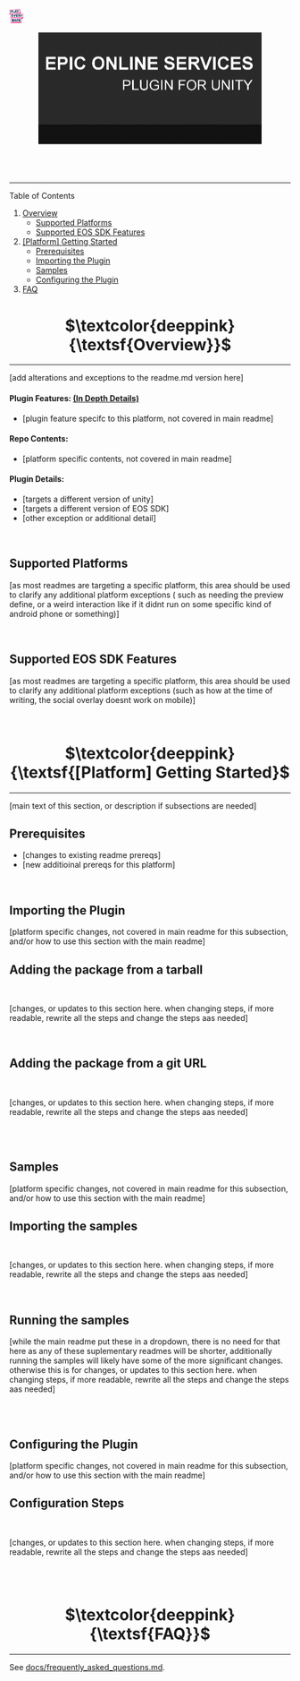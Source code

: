 <a href="/readme.md"><img src="/docs/images/PlayEveryWareLogo.gif" alt="Lobby Screenshot" width="5%"/></a>

<div align="center"> <img src="/docs/images/EOSPluginImage.gif" alt="Epic Online Services Plugin for Unity" /> </div>
<br /><br /><br />

---


Table of Contents
1. [Overview](#overview)
    * [Supported Platforms](#supported-platforms)
    * [Supported EOS SDK Features](#supported-eos-sdk-features)
2. [[Platform] Getting Started](#[Platform]-getting-started)
    * [Prerequisites](#prerequisites)
    * [Importing the Plugin](#importing-the-plugin)
    * [Samples](#samples)
    * [Configuring the Plugin](#configuring-the-plugin)
5. [FAQ](#faq)


# <div align="center">$\textcolor{deeppink}{\textsf{Overview}}$</div> <a name="overview" />
---

[add alterations and exceptions to the readme.md version here] 

#### Plugin Features: [(In Depth Details)](docs/plugin_advantages.md)

* [plugin feature specifc to this platform, not covered in main readme]


#### Repo Contents:

* [platform specific contents, not covered in main readme]


#### Plugin Details:

* [targets a different version of unity]
* [targets a different version of EOS SDK]
* [other exception or additional detail]

<br />

## Supported Platforms

[as most readmes are targeting a specific platform, this area should be used to clarify any additional platform exceptions ( such as needing the preview define, or a weird interaction like if it didnt run on some specific kind of android phone or something)]

<br />

## Supported EOS SDK Features

[as most readmes are targeting a specific platform, this area should be used to clarify any additional platform exceptions (such as how at the time of writing, the social overlay doesnt work on mobile)]

<br />

# <div align="center">$\textcolor{deeppink}{\textsf{[Platform] Getting Started}$</div> <a name="[Platform]-getting-started" />
---

[main text of this section, or description if subsections are needed]

## Prerequisites
* [changes to existing readme prereqs]
* [new additioinal prereqs for this platform]

<br />

## Importing the Plugin

[platform specific changes, not covered in main readme for this subsection, and/or how to use this section with the main readme]

## Adding the package from a tarball
<br />

[changes, or updates to this section here. when changing steps, if more readable, rewrite all the steps and change the steps aas needed]

<br />

## Adding the package from a git URL
<br />

[changes, or updates to this section here. when changing steps, if more readable, rewrite all the steps and change the steps aas needed]

<br />
<br />

## Samples

[platform specific changes, not covered in main readme for this subsection, and/or how to use this section with the main readme]

## Importing the samples
<br />

[changes, or updates to this section here. when changing steps, if more readable, rewrite all the steps and change the steps aas needed]

<br />

## Running the samples

[while the main readme put these in a dropdown, there is no need for that here as any of these suplementary readmes will be shorter, additionally running the samples will likely have some of the more significant changes. otherwise this is for changes, or updates to this section here. when changing steps, if more readable, rewrite all the steps and change the steps aas needed]

<br />

<br />

## Configuring the Plugin

[platform specific changes, not covered in main readme for this subsection, and/or how to use this section with the main readme]

## Configuration Steps
<br />

[changes, or updates to this section here. when changing steps, if more readable, rewrite all the steps and change the steps aas needed]

<br />
<br />

# <div align="center">$\textcolor{deeppink}{\textsf{FAQ}}$</div> <a name="faq" />
---

See [docs/frequently_asked_questions.md](docs/frequently_asked_questions.md).
